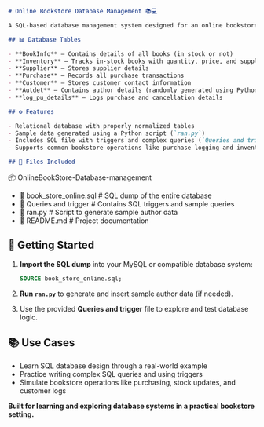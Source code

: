 
```markdown
# Online Bookstore Database Management 📚💻

A SQL-based database management system designed for an online bookstore. The project includes 7 interconnected tables, sample data generation using Python, and SQL triggers/queries for managing real-world bookstore operations.

## 📊 Database Tables

- **BookInfo** – Contains details of all books (in stock or not)
- **Inventory** – Tracks in-stock books with quantity, price, and supplier info
- **Supplier** – Stores supplier details
- **Purchase** – Records all purchase transactions
- **Customer** – Stores customer contact information
- **Autdet** – Contains author details (randomly generated using Python)
- **log_pu_details** – Logs purchase and cancellation details

## ⚙️ Features

- Relational database with properly normalized tables
- Sample data generated using a Python script (`ran.py`)
- Includes SQL file with triggers and complex queries (`Queries and trigger`)
- Supports common bookstore operations like purchase logging and inventory management

## 📝 Files Included

```

📦 OnlineBookStore-Database-management
- 📄 book\_store\_online.sql         # SQL dump of the entire database
- 📄 Queries and trigger           # Contains SQL triggers and sample queries
- 📄 ran.py                        # Script to generate sample author data
- 📄 README.md                     # Project documentation


## 🚀 Getting Started

1. **Import the SQL dump** into your MySQL or compatible database system:
   ```sql
   SOURCE book_store_online.sql;


2. **Run `ran.py`** to generate and insert sample author data (if needed).

3. Use the provided **Queries and trigger** file to explore and test database logic.

## 📚 Use Cases

* Learn SQL database design through a real-world example
* Practice writing complex SQL queries and using triggers
* Simulate bookstore operations like purchasing, stock updates, and customer logs


**Built for learning and exploring database systems in a practical bookstore setting.**


